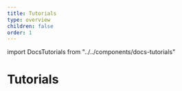 ```yaml
---
title: Tutorials
type: overview
children: false
order: 1
---
```


import DocsTutorials from "../../components/docs-tutorials"

# Tutorials

<DocsTutorials/>
